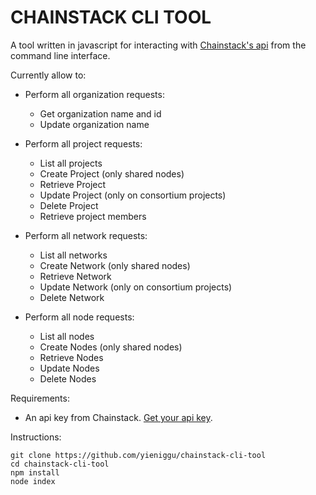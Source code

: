 # CHAINSTACK CLI TOOL

A tool written in javascript for interacting with [Chainstack's api](https://docs.chainstack.com/api/reference/) from the command line interface.

Currently allow to:

- Perform all organization requests:

  - Get organization name and id
  - Update organization name

- Perform all project requests:

  - List all projects
  - Create Project (only shared nodes)
  - Retrieve Project
  - Update Project (only on consortium projects)
  - Delete Project
  - Retrieve project members

- Perform all network requests:

  - List all networks
  - Create Network (only shared nodes)
  - Retrieve Network
  - Update Network (only on consortium projects)
  - Delete Network

- Perform all node requests:

  - List all nodes
  - Create Nodes (only shared nodes)
  - Retrieve Nodes
  - Update Nodes
  - Delete Nodes

Requirements:

- An api key from Chainstack. [Get your api key](https://docs.chainstack.com/platform/create-an-api-key).

Instructions:

```
git clone https://github.com/yieniggu/chainstack-cli-tool
cd chainstack-cli-tool
npm install
node index
```
